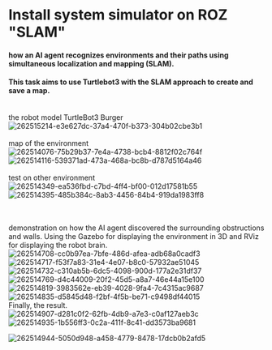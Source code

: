 # Install system simulator on ROZ "SLAM"
#### how an AI agent recognizes environments and their paths using simultaneous localization and mapping (SLAM).<br>
#### This task aims to use Turtlebot3 with the SLAM approach to create and save a map.<br><br>
the robot model TurtleBot3 Burger<br>
![262515214-e3e627dc-37a4-470f-b373-304b02cbe3b1](https://github.com/Areej1basfar/Install_system_simulator_on_ROZ_SLAM/assets/121516453/91f9a4c3-5452-401a-9ccf-a668ffeef98b)
<br><br>
map of the environment<br>
![262514076-75b29b37-7e4a-4738-bcb4-8812f02c764f](https://github.com/Areej1basfar/Install_system_simulator_on_ROZ_SLAM/assets/121516453/ff8ac5dc-de61-4786-854f-8c7ff97d2a8b)
<br>
![262514116-539371ad-473a-468a-bc8b-d787d5164a46](https://github.com/Areej1basfar/Install_system_simulator_on_ROZ_SLAM/assets/121516453/cd330546-838c-4209-9817-44010167dbcb)
<br><br>
test on other environment
<br>
![262514349-ea536fbd-c7bd-4ff4-bf00-012d17581b55](https://github.com/Areej1basfar/Install_system_simulator_on_ROZ_SLAM/assets/121516453/fbfc180a-7b6c-4b10-93d3-0b549502f335)
<br>
![262514395-485b384c-8ab3-4456-84b4-919da1983ff8](https://github.com/Areej1basfar/Install_system_simulator_on_ROZ_SLAM/assets/121516453/ae700e72-75f4-4328-9b15-96d6324762b7)

<br><br>
demonstration on how the AI agent discovered the surrounding obstructions and walls. Using the Gazebo for displaying the environment in 3D and RViz for displaying the robot brain.
<br>
![262514708-cc0b97ea-7bfe-486d-afea-adb68a0cadf3](https://github.com/Areej1basfar/Install_system_simulator_on_ROZ_SLAM/assets/121516453/8150447a-35cb-410e-9028-8ec17afae0db)
<br>
![262514717-f53f7a83-31e4-4e07-b8c0-57932ae51045](https://github.com/Areej1basfar/Install_system_simulator_on_ROZ_SLAM/assets/121516453/7003ca6d-2f01-4742-9fbc-ab5e68dc9f1d)
<br>
![262514732-c310ab5b-6dc5-4098-900d-177a2e31df37](https://github.com/Areej1basfar/Install_system_simulator_on_ROZ_SLAM/assets/121516453/07e85950-3c7b-40b8-ab23-74ec75853e7d)
<br>
![262514769-d4c44009-20f2-45d5-a8a7-46e44a15e100](https://github.com/Areej1basfar/Install_system_simulator_on_ROZ_SLAM/assets/121516453/14a18e78-0426-492d-9703-b9a4036e3636)
<br>
![262514819-3983562e-eb39-4028-9fa4-7c4315ac9687](https://github.com/Areej1basfar/Install_system_simulator_on_ROZ_SLAM/assets/121516453/a3827853-4c16-4d54-84e2-d598da9e7f42)
<br>
![262514835-d5845d48-f2bf-4f5b-be71-c9498df44015](https://github.com/Areej1basfar/Install_system_simulator_on_ROZ_SLAM/assets/121516453/c1e40b23-e83e-491b-b5b6-1709ab911a18)
<br>
Finally, the result.
<br>
![262514907-d281c0f2-62fb-4db9-a7e3-c0af127aeb3c](https://github.com/Areej1basfar/Install_system_simulator_on_ROZ_SLAM/assets/121516453/c7b5dd70-7e25-4b70-a3a3-9a2d66ce9058)
<br>
![262514935-1b556ff3-0c2a-411f-8c41-dd3573ba9681](https://github.com/Areej1basfar/Install_system_simulator_on_ROZ_SLAM/assets/121516453/2213b597-b601-4b5e-a0b1-5fa76366dcfb)
<br>

![262514944-5050d948-a458-4779-8478-17dcb0b2afd5](https://github.com/Areej1basfar/Install_system_simulator_on_ROZ_SLAM/assets/121516453/cf5a2040-8bc1-499e-8aa8-f8d6925e2b9b)











